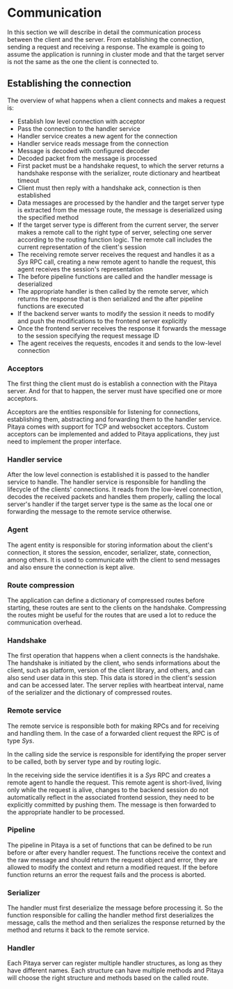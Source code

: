 Communication
=============

In this section we will describe in detail the communication process between the client and the server. From establishing the connection, sending a request and receiving a response. The example is going to assume the application is running in cluster mode and that the target server is not the same as the one the client is connected to.


## Establishing the connection

The overview of what happens when a client connects and makes a request is:

* Establish low level connection with acceptor
* Pass the connection to the handler service
* Handler service creates a new agent for the connection
* Handler service reads message from the connection
* Message is decoded with configured decoder
* Decoded packet from the message is processed
* First packet must be a handshake request, to which the server returns a handshake response with the serializer, route dictionary and heartbeat timeout
* Client must then reply with a handshake ack, connection is then established
* Data messages are processed by the handler and the target server type is extracted from the message route, the message is deserialized using the specified method
* If the target server type is different from the current server, the server makes a remote call to the right type of server, selecting one server according to the routing function logic. The remote call includes the current representation of the client's session
* The receiving remote server receives the request and handles it as a _Sys_ RPC call, creating a new remote agent to handle the request, this agent receives the session's representation
* The before pipeline functions are called and the handler message is deserialized
* The appropriate handler is then called by the remote server, which returns the response that is then serialized and the after pipeline functions are executed
* If the backend server wants to modify the session it needs to modify and push the modifications to the frontend server explicitly
* Once the frontend server receives the response it forwards the message to the session specifying the request message ID
* The agent receives the requests, encodes it and sends to the low-level connection

### Acceptors

The first thing the client must do is establish a connection with the Pitaya server. And for that to happen, the server must have specified one or more acceptors.

Acceptors are the entities responsible for listening for connections, establishing them, abstracting and forwarding them to the handler service. Pitaya comes with support for TCP and websocket acceptors. Custom acceptors can be implemented and added to Pitaya applications, they just need to implement the proper interface.

### Handler service

After the low level connection is established it is passed to the handler service to handle. The handler service is responsible for handling the lifecycle of the clients' connections. It reads from the low-level connection, decodes the received packets and handles them properly, calling the local server's handler if the target server type is the same as the local one or forwarding the message to the remote service otherwise.

### Agent

The agent entity is responsible for storing information about the client's connection, it stores the session, encoder, serializer, state, connection, among others. It is used to communicate with the client to send messages and also ensure the connection is kept alive.

### Route compression

The application can define a dictionary of compressed routes before starting, these routes are sent to the clients on the handshake. Compressing the routes might be useful for the routes that are used a lot to reduce the communication overhead.

### Handshake

The first operation that happens when a client connects is the handshake. The handshake is initiated by the client, who sends informations about the client, such as platform, version of the client library, and others, and can also send user data in this step. This data is stored in the client's session and can be accessed later. The server replies with heartbeat interval, name of the serializer and the dictionary of compressed routes.

### Remote service

The remote service is responsible both for making RPCs and for receiving and handling them. In the case of a forwarded client request the RPC is of type _Sys_.

In the calling side the service is responsible for identifying the proper server to be called, both by server type and by routing logic.

In the receiving side the service identifies it is a _Sys_ RPC and creates a remote agent to handle the request. This remote agent is short-lived, living only while the request is alive, changes to the backend session do not automatically reflect in the associated frontend session, they need to be explicitly committed by pushing them. The message is then forwarded to the appropriate handler to be processed.

### Pipeline

The pipeline in Pitaya is a set of functions that can be defined to be run before or after every handler request. The functions receive the context and the raw message and should return the request object and error, they are allowed to modify the context and return a modified request. If the before function returns an error the request fails and the process is aborted.

### Serializer

The handler must first deserialize the message before processing it. So the function responsible for calling the handler method first deserializes the message, calls the method and then serializes the response returned by the method and returns it back to the remote service.

### Handler

Each Pitaya server can register multiple handler structures, as long as they have different names. Each structure can have multiple methods and Pitaya will choose the right structure and methods based on the called route.
